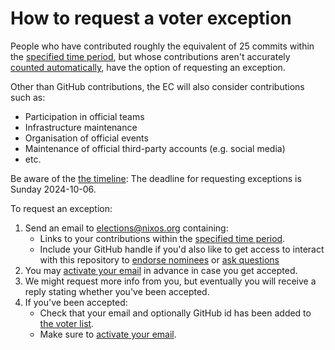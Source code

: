 # How to request a voter exception

People who have contributed roughly the equivalent of 25 commits within the [specified time period](../README.md#eligible-voters),
but whose contributions aren't accurately [counted automatically](../README.md#automatically-eligible-voters),
have the option of requesting an exception.

Other than GitHub contributions, the EC will also consider contributions such as:
- Participation in official teams
- Infrastructure maintenance
- Organisation of official events
- Maintenance of official third-party accounts (e.g. social media)
- etc.

Be aware of the [the timeline](../README.md#timeline): The deadline for requesting exceptions is Sunday 2024-10-06.

To request an exception:

1. Send an email to <elections@nixos.org> containing:
   - Links to your contributions within the [specified time period](../README.md#eligible-voters).
   - Include your GitHub handle if you'd also like to get access to interact with this repository
     to [endorse nominees](./endorse.md) or [ask questions](./qna.md)
1. You may [activate your email](./vote.md#email-activation) in advance in case you get accepted.
1. We might request more info from you, but eventually you will receive a reply stating whether you've been accepted.
1. If you've been accepted:
   - Check that your email and optionally GitHub id has been added to [the voter list](../voters.json).
   - Make sure to [activate your email](./vote.md#email-activation).

